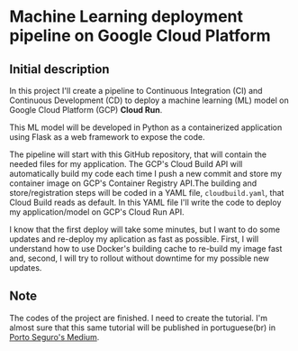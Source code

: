 # Machine Learning deployment pipeline on Google Cloud Platform

## Initial description
In this project I'll create a pipeline to Continuous Integration (CI) and Continuous Development (CD) to deploy a machine learning (ML) model on Google Cloud Platform (GCP) **Cloud Run**.

This ML model will be developed in Python as a containerized application using Flask as a web framework to expose the code. 

The pipeline will start with this GitHub repository, that will contain the needed files for my application. The GCP's Cloud Build API will automatically build my code each time I push a new commit and store my container image on GCP's Container Registry API.The building and store/registration steps will be coded in a YAML file, `cloudbuild.yaml`, that Cloud Build reads as default. In this YAML file I'll write the code to deploy my application/model on GCP's Cloud Run API.

I know that the first deploy will take some minutes, but I want to do some updates and re-deploy my aplication as fast as possible. First, I will understand how to use Docker's building cache to re-build my image fast and, second, I will try to rollout without downtime for my possible new updates.

## Note
The codes of the project are finished. I need to create the tutorial.
I'm almost sure that this same tutorial will be published in portuguese(br) in [Porto Seguro's Medium](https://medium.com/porto-seguro/ciencia-de-dados/home).
